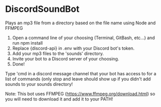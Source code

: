 # DiscordSoundBot
Plays an mp3 file from a directory based on the file name using Node and FFMPEG

1. Open a command line of your choosing (Terminal, GitBash, etc...) and run npm install
2. Replace {discord-api} in .env with your Discord bot's token.
3. Add your mp3 files to the 'sounds' directory.
4. Invite your bot to a Discord server of your choosing.
5. Done!

Type 'cmd in a discord message channel that your bot has access to for a list of commands (only stop and leave should show up if you didn't add sounds to your sounds directory!

Note: This bot uses FFMPEG (https://www.ffmpeg.org/download.html) so you will need to download it and add it to your PATH!